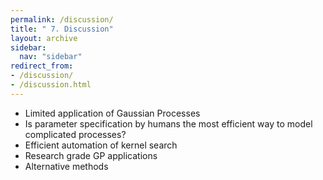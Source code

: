 ```yaml
---
permalink: /discussion/
title: " 7. Discussion"
layout: archive
sidebar:
  nav: "sidebar"
redirect_from:
- /discussion/
- /discussion.html
---
```


* Limited application of Gaussian Processes
* Is parameter specification by humans the most efficient way to model complicated processes?
* Efficient automation of kernel search
* Research grade GP applications
* Alternative methods
